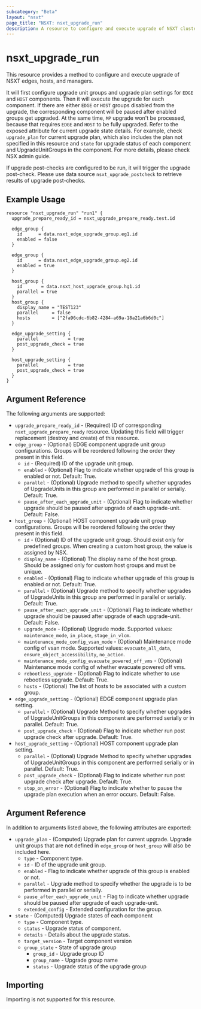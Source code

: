 ```yaml
---
subcategory: "Beta"
layout: "nsxt"
page_title: "NSXT: nsxt_upgrade_run"
description: A resource to configure and execute upgrade of NSXT cluster.
---
```


# nsxt_upgrade_run

This resource provides a method to configure and execute upgrade of NSXT edges, hosts, and managers.

It will first configure upgrade unit groups and upgrade plan settings for `EDGE`
and `HOST` components. Then it will execute the upgrade for each component. If 
there are either `EDGE` or `HOST` groups disabled from the upgrade, the corresponding 
component will be paused after enabled groups get upgraded. At the same time, `MP` upgrade
won't be processed, because that requires `EDGE` and `HOST` to be fully upgraded. Refer to
the exposed attribute for current upgrade state details. For example, check `upgrade_plan`
for current upgrade plan, which also includes the plan not specified in this resource and
`state` for upgrade status of each component and UpgradeUnitGroups in the component. For more
details, please check NSX admin guide.

If upgrade post-checks are configured to be run, it will trigger the upgrade post-check.
Please use data source `nsxt_upgrade_postcheck` to retrieve results of upgrade post-checks.

## Example Usage

```hcl
resource "nsxt_upgrade_run" "run1" {
  upgrade_prepare_ready_id = nsxt_upgrade_prepare_ready.test.id

  edge_group {
    id      = data.nsxt_edge_upgrade_group.eg1.id
    enabled = false
  }

  edge_group {
    id      = data.nsxt_edge_upgrade_group.eg2.id
    enabled = true
  }

  host_group {
    id       = data.nsxt_host_upgrade_group.hg1.id
    parallel = true
  }
  host_group {
    display_name = "TEST123"
    parallel     = false
    hosts        = ["2fa96cdc-6b82-4284-a69a-18a21a6b6d0c"]
  }

  edge_upgrade_setting {
    parallel           = true
    post_upgrade_check = true
  }

  host_upgrade_setting {
    parallel           = true
    post_upgrade_check = true
  }
}
```

## Argument Reference

The following arguments are supported:

* `upgrade_prepare_ready_id` - (Required) ID of corresponding `nsxt_upgrade_prepare_ready` resource. Updating this field will trigger replacement (destroy and create) of this resource.
* `edge_group` - (Optional) EDGE component upgrade unit group configurations. Groups will be reordered following the order they present in this field.
    * `id` - (Required) ID of the upgrade unit group.
    * `enabled` - (Optional) Flag to indicate whether upgrade of this group is enabled or not. Default: True.
    * `parallel` - (Optional) Upgrade method to specify whether upgrades of UpgradeUnits in this group are performed in parallel or serially. Default: True.
    * `pause_after_each_upgrade_unit` - (Optional) Flag to indicate whether upgrade should be paused after upgrade of each upgrade-unit. Default: False.
* `host_group` - (Optional) HOST component upgrade unit group configurations. Groups will be reordered following the order they present in this field.
    * `id` - (Optional) ID of the upgrade unit group. Should exist only for predefined groups. When creating a custom host group, the value is assigned by NSX.
    * `display_name` - (Optional) The display name of the host group. Should be assigned only for custom host groups and must be unique.
    * `enabled` - (Optional) Flag to indicate whether upgrade of this group is enabled or not. Default: True.
    * `parallel` - (Optional) Upgrade method to specify whether upgrades of UpgradeUnits in this group are performed in parallel or serially. Default: True.
    * `pause_after_each_upgrade_unit` - (Optional) Flag to indicate whether upgrade should be paused after upgrade of each upgrade-unit. Default: False.
    * `upgrade_mode` - (Optional) Upgrade mode. Supported values: `maintenance_mode`, `in_place`, `stage_in_vlcm`.
    * `maintenance_mode_config_vsan_mode` - (Optional) Maintenance mode config of vsan mode. Supported values: `evacuate_all_data`, `ensure_object_accessibility`, `no_action`.
    * `maintenance_mode_config_evacuate_powered_off_vms` - (Optional) Maintenance mode config of whether evacuate powered off vms.
    * `rebootless_upgrade` - (Optional) Flag to indicate whether to use rebootless upgrade. Default: True.
    * `hosts` - (Optional) The list of hosts to be associated with a custom group.
* `edge_upgrade_setting` - (Optional) EDGE component upgrade plan setting.
    * `parallel` - (Optional) Upgrade Method to specify whether upgrades of UpgradeUnitGroups in this component are performed serially or in parallel. Default: True.
    * `post_upgrade_check` - (Optional) Flag to indicate whether run post upgrade check after upgrade. Default: True.
* `host_upgrade_setting` - (Optional) HOST component upgrade plan setting.
    * `parallel` - (Optional) Upgrade Method to specify whether upgrades of UpgradeUnitGroups in this component are performed serially or in parallel. Default: True.
    * `post_upgrade_check` - (Optional) Flag to indicate whether run post upgrade check after upgrade. Default: True.
    * `stop_on_error` - (Optional) Flag to indicate whether to pause the upgrade plan execution when an error occurs. Default: False.

## Argument Reference

In addition to arguments listed above, the following attributes are exported:

* `upgrade_plan` - (Computed) Upgrade plan for current upgrade. Upgrade unit groups that are not defined in `edge_group` or `host_group` will also be included here.
    * `type` - Component type.
    * `id` - ID of the upgrade unit group.
    * `enabled` - Flag to indicate whether upgrade of this group is enabled or not.
    * `parallel` - Upgrade method to specify whether the upgrade is to be performed in parallel or serially.
    * `pause_after_each_upgrade_unit` - Flag to indicate whether upgrade should be paused after upgrade of each upgrade-unit.
    * `extended_config` - Extended configuration for the group.
* `state` - (Computed) Upgrade states of each component
    * `type` - Component type.
    * `status` - Upgrade status of component.
    * `details` - Details about the upgrade status.
    * `target_version` - Target component version
    * `group_state` - State of upgrade group
       * `group_id` - Upgrade group ID
       * `group_name` - Upgrade group name
       * `status` - Upgrade status of the upgrade group

## Importing

Importing is not supported for this resource.

